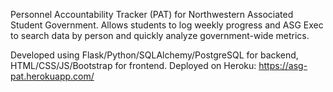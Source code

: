 Personnel Accountability Tracker (PAT) for Northwestern Associated Student Government. Allows students to log weekly progress and ASG Exec to search data by person and quickly analyze government-wide metrics. 

Developed using Flask/Python/SQLAlchemy/PostgreSQL for backend, HTML/CSS/JS/Bootstrap for frontend. Deployed on Heroku: https://asg-pat.herokuapp.com/
